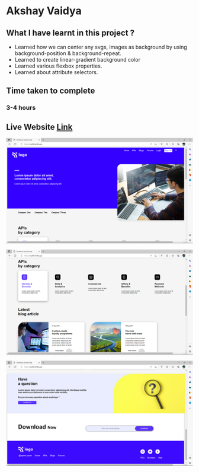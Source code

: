 # Akshay Vaidya

## What I have learnt in this project ?
- Learned how we can center any svgs, images as background by using background-position & background-repeat.
- Learned to create linear-gradient background color
- Learned various flexbox properties.
- Learned about attribute selectors.



## Time taken to complete
### 3-4 hours

## Live Website [Link](https://lcp09.netlify.app/)


![Image](Project-09.1.png)

![Image](Project-09.2.png)

![Image](Project-09.3.png)

